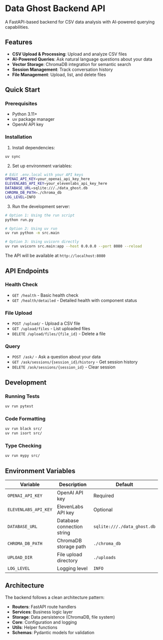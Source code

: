 # Data Ghost Backend API

A FastAPI-based backend for CSV data analysis with AI-powered querying capabilities.

## Features

- **CSV Upload & Processing**: Upload and analyze CSV files
- **AI-Powered Queries**: Ask natural language questions about your data
- **Vector Storage**: ChromaDB integration for semantic search
- **Session Management**: Track conversation history
- **File Management**: Upload, list, and delete files

## Quick Start

### Prerequisites

- Python 3.11+
- uv package manager
- OpenAI API key

### Installation

1. Install dependencies:
```bash
uv sync
```

2. Set up environment variables:
```bash
# Edit .env.local with your API keys
OPENAI_API_KEY=your_openai_api_key_here
ELEVENLABS_API_KEY=your_elevenlabs_api_key_here
DATABASE_URL=sqlite:///./data_ghost.db
CHROMA_DB_PATH=./chroma_db
LOG_LEVEL=INFO
```

3. Run the development server:
```bash
# Option 1: Using the run script
python run.py

# Option 2: Using uv run
uv run python -m src.main

# Option 3: Using uvicorn directly
uv run uvicorn src.main:app --host 0.0.0.0 --port 8080 --reload
```

The API will be available at `http://localhost:8080`

## API Endpoints

### Health Check
- `GET /health` - Basic health check
- `GET /health/detailed` - Detailed health with component status

### File Upload
- `POST /upload/` - Upload a CSV file
- `GET /upload/files` - List uploaded files
- `DELETE /upload/files/{file_id}` - Delete a file

### Query
- `POST /ask/` - Ask a question about your data
- `GET /ask/sessions/{session_id}/history` - Get session history
- `DELETE /ask/sessions/{session_id}` - Clear session

## Development

### Running Tests
```bash
uv run pytest
```

### Code Formatting
```bash
uv run black src/
uv run isort src/
```

### Type Checking
```bash
uv run mypy src/
```

## Environment Variables

| Variable | Description | Default |
|----------|-------------|---------|
| `OPENAI_API_KEY` | OpenAI API key | Required |
| `ELEVENLABS_API_KEY` | ElevenLabs API key | Optional |
| `DATABASE_URL` | Database connection string | `sqlite:///./data_ghost.db` |
| `CHROMA_DB_PATH` | ChromaDB storage path | `./chroma_db` |
| `UPLOAD_DIR` | File upload directory | `./uploads` |
| `LOG_LEVEL` | Logging level | `INFO` |

## Architecture

The backend follows a clean architecture pattern:

- **Routers**: FastAPI route handlers
- **Services**: Business logic layer
- **Storage**: Data persistence (ChromaDB, file system)
- **Core**: Configuration and logging
- **Utils**: Helper functions
- **Schemas**: Pydantic models for validation 